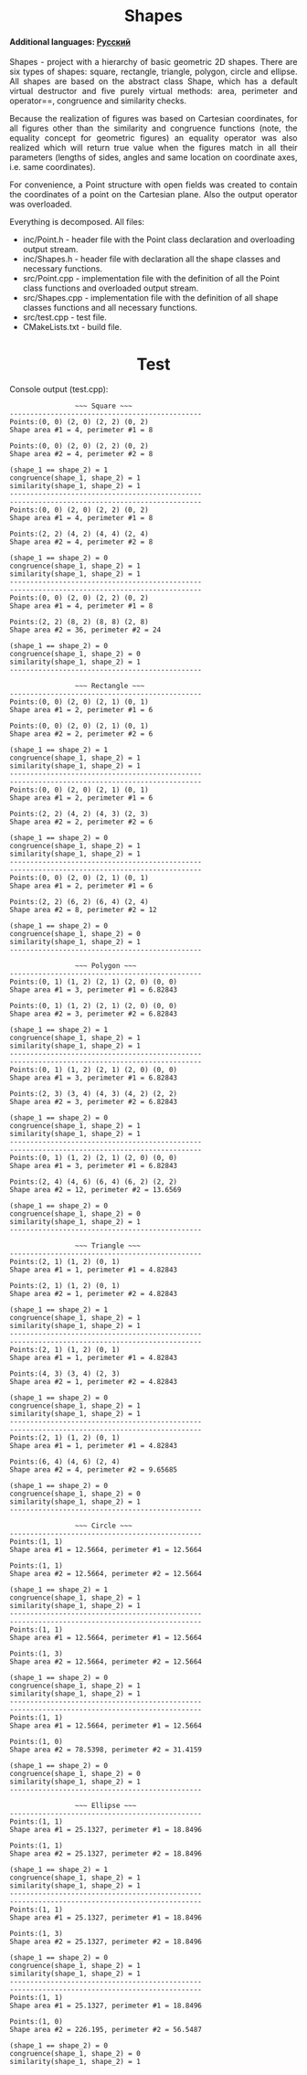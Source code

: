 <h1 align="center">Shapes</h1>
<h4>Additional languages: <a href="https://github.com/AlferovKirill/Study/blob/main/№3%20Shapes/README.RU.md">Русский</a></h4>

<p align="justify">Shapes - project with a hierarchy of basic geometric 2D shapes. There are six types of shapes: square, rectangle, triangle, polygon, circle and ellipse. All shapes are based on the abstract class Shape, which has a default virtual destructor and five purely virtual methods: area, perimeter and operator==, congruence and similarity checks.</p>

<p align="justify">Because the realization of figures was based on Cartesian coordinates, for all figures other than the similarity and congruence functions (note, the equality concept for geometric figures) an equality operator was also realized which will return true value when the figures match in all their parameters (lengths of sides, angles and same location on coordinate axes, i.e. same coordinates).</p>

<p align="justify">For convenience, a Point structure with open fields was created to contain the coordinates of a point on the Cartesian plane. Also the output operator was overloaded.</p>

<p align="justify">Everything is decomposed. All files:</p>
<ul>
  <li>inc/Point.h - header file with the Point class declaration and overloading output stream.</li>
  <li>inc/Shapes.h - header file with declaration all the shape classes and necessary functions.</li>
  <li>src/Point.cpp - implementation file with the definition of all the Point class functions and overloaded output stream.</li>
  <li>src/Shapes.cpp - implementation file with the definition of all shape classes functions and all necessary functions.</li>
  <li>src/test.cpp - test file.</li>
  <li>CMakeLists.txt - build file.</li>
</ul>

<h1 align="center">Test</h1>
<p align="justify">Console output (test.cpp):</p>

```
                ~~~ Square ~~~
-----------------------------------------------
Points:(0, 0) (2, 0) (2, 2) (0, 2)
Shape area #1 = 4, perimeter #1 = 8

Points:(0, 0) (2, 0) (2, 2) (0, 2)
Shape area #2 = 4, perimeter #2 = 8

(shape_1 == shape_2) = 1
congruence(shape_1, shape_2) = 1
similarity(shape_1, shape_2) = 1
-----------------------------------------------
-----------------------------------------------
Points:(0, 0) (2, 0) (2, 2) (0, 2)
Shape area #1 = 4, perimeter #1 = 8

Points:(2, 2) (4, 2) (4, 4) (2, 4)
Shape area #2 = 4, perimeter #2 = 8

(shape_1 == shape_2) = 0
congruence(shape_1, shape_2) = 1
similarity(shape_1, shape_2) = 1
-----------------------------------------------
-----------------------------------------------
Points:(0, 0) (2, 0) (2, 2) (0, 2)
Shape area #1 = 4, perimeter #1 = 8

Points:(2, 2) (8, 2) (8, 8) (2, 8)
Shape area #2 = 36, perimeter #2 = 24

(shape_1 == shape_2) = 0
congruence(shape_1, shape_2) = 0
similarity(shape_1, shape_2) = 1
-----------------------------------------------

                ~~~ Rectangle ~~~
-----------------------------------------------
Points:(0, 0) (2, 0) (2, 1) (0, 1)
Shape area #1 = 2, perimeter #1 = 6

Points:(0, 0) (2, 0) (2, 1) (0, 1)
Shape area #2 = 2, perimeter #2 = 6

(shape_1 == shape_2) = 1
congruence(shape_1, shape_2) = 1
similarity(shape_1, shape_2) = 1
-----------------------------------------------
-----------------------------------------------
Points:(0, 0) (2, 0) (2, 1) (0, 1)
Shape area #1 = 2, perimeter #1 = 6

Points:(2, 2) (4, 2) (4, 3) (2, 3)
Shape area #2 = 2, perimeter #2 = 6

(shape_1 == shape_2) = 0
congruence(shape_1, shape_2) = 1
similarity(shape_1, shape_2) = 1
-----------------------------------------------
-----------------------------------------------
Points:(0, 0) (2, 0) (2, 1) (0, 1)
Shape area #1 = 2, perimeter #1 = 6

Points:(2, 2) (6, 2) (6, 4) (2, 4)
Shape area #2 = 8, perimeter #2 = 12

(shape_1 == shape_2) = 0
congruence(shape_1, shape_2) = 0
similarity(shape_1, shape_2) = 1
-----------------------------------------------

                ~~~ Polygon ~~~
-----------------------------------------------
Points:(0, 1) (1, 2) (2, 1) (2, 0) (0, 0)
Shape area #1 = 3, perimeter #1 = 6.82843

Points:(0, 1) (1, 2) (2, 1) (2, 0) (0, 0)
Shape area #2 = 3, perimeter #2 = 6.82843

(shape_1 == shape_2) = 1
congruence(shape_1, shape_2) = 1
similarity(shape_1, shape_2) = 1
-----------------------------------------------
-----------------------------------------------
Points:(0, 1) (1, 2) (2, 1) (2, 0) (0, 0)
Shape area #1 = 3, perimeter #1 = 6.82843

Points:(2, 3) (3, 4) (4, 3) (4, 2) (2, 2)
Shape area #2 = 3, perimeter #2 = 6.82843

(shape_1 == shape_2) = 0
congruence(shape_1, shape_2) = 1
similarity(shape_1, shape_2) = 1
-----------------------------------------------
-----------------------------------------------
Points:(0, 1) (1, 2) (2, 1) (2, 0) (0, 0)
Shape area #1 = 3, perimeter #1 = 6.82843

Points:(2, 4) (4, 6) (6, 4) (6, 2) (2, 2)
Shape area #2 = 12, perimeter #2 = 13.6569

(shape_1 == shape_2) = 0
congruence(shape_1, shape_2) = 0
similarity(shape_1, shape_2) = 1
-----------------------------------------------

                ~~~ Triangle ~~~
-----------------------------------------------
Points:(2, 1) (1, 2) (0, 1)
Shape area #1 = 1, perimeter #1 = 4.82843

Points:(2, 1) (1, 2) (0, 1)
Shape area #2 = 1, perimeter #2 = 4.82843

(shape_1 == shape_2) = 1
congruence(shape_1, shape_2) = 1
similarity(shape_1, shape_2) = 1
-----------------------------------------------
-----------------------------------------------
Points:(2, 1) (1, 2) (0, 1)
Shape area #1 = 1, perimeter #1 = 4.82843

Points:(4, 3) (3, 4) (2, 3)
Shape area #2 = 1, perimeter #2 = 4.82843

(shape_1 == shape_2) = 0
congruence(shape_1, shape_2) = 1
similarity(shape_1, shape_2) = 1
-----------------------------------------------
-----------------------------------------------
Points:(2, 1) (1, 2) (0, 1)
Shape area #1 = 1, perimeter #1 = 4.82843

Points:(6, 4) (4, 6) (2, 4)
Shape area #2 = 4, perimeter #2 = 9.65685

(shape_1 == shape_2) = 0
congruence(shape_1, shape_2) = 0
similarity(shape_1, shape_2) = 1
-----------------------------------------------

                ~~~ Circle ~~~
-----------------------------------------------
Points:(1, 1)
Shape area #1 = 12.5664, perimeter #1 = 12.5664

Points:(1, 1)
Shape area #2 = 12.5664, perimeter #2 = 12.5664

(shape_1 == shape_2) = 1
congruence(shape_1, shape_2) = 1
similarity(shape_1, shape_2) = 1
-----------------------------------------------
-----------------------------------------------
Points:(1, 1)
Shape area #1 = 12.5664, perimeter #1 = 12.5664

Points:(1, 3)
Shape area #2 = 12.5664, perimeter #2 = 12.5664

(shape_1 == shape_2) = 0
congruence(shape_1, shape_2) = 1
similarity(shape_1, shape_2) = 1
-----------------------------------------------
-----------------------------------------------
Points:(1, 1)
Shape area #1 = 12.5664, perimeter #1 = 12.5664

Points:(1, 0)
Shape area #2 = 78.5398, perimeter #2 = 31.4159

(shape_1 == shape_2) = 0
congruence(shape_1, shape_2) = 0
similarity(shape_1, shape_2) = 1
-----------------------------------------------

                ~~~ Ellipse ~~~
-----------------------------------------------
Points:(1, 1)
Shape area #1 = 25.1327, perimeter #1 = 18.8496

Points:(1, 1)
Shape area #2 = 25.1327, perimeter #2 = 18.8496

(shape_1 == shape_2) = 1
congruence(shape_1, shape_2) = 1
similarity(shape_1, shape_2) = 1
-----------------------------------------------
-----------------------------------------------
Points:(1, 1)
Shape area #1 = 25.1327, perimeter #1 = 18.8496

Points:(1, 3)
Shape area #2 = 25.1327, perimeter #2 = 18.8496

(shape_1 == shape_2) = 0
congruence(shape_1, shape_2) = 1
similarity(shape_1, shape_2) = 1
-----------------------------------------------
-----------------------------------------------
Points:(1, 1)
Shape area #1 = 25.1327, perimeter #1 = 18.8496

Points:(1, 0)
Shape area #2 = 226.195, perimeter #2 = 56.5487

(shape_1 == shape_2) = 0
congruence(shape_1, shape_2) = 0
similarity(shape_1, shape_2) = 1
```
